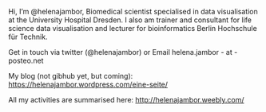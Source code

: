 Hi, I’m @helenajambor, Biomedical scientist specialised in data visualisation at the University Hospital Dresden. 
I also am trainer and consultant for life science data visualisation and lecturer for bioinformatics Berlin Hochschule für Technik. 

Get in touch via twitter (@helenajambor) or Email helena.jambor - at - posteo.net 

My blog (not gibhub yet, but coming): 
https://helenajambor.wordpress.com/eine-seite/

All my activities are summarised here: 
http://helenajambor.weebly.com/

<!---
helenajambor/helenajambor is a ✨ special ✨ repository because its `README.md` (this file) appears on your GitHub profile.
You can click the Preview link to take a look at your changes.
--->

